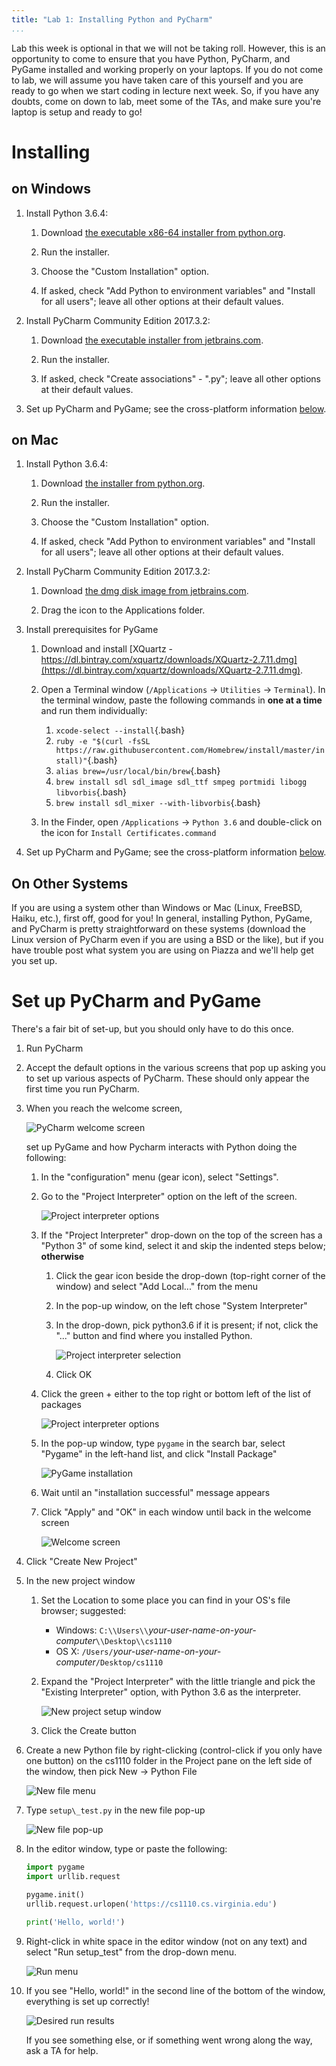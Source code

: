 ```yaml
---
title: "Lab 1: Installing Python and PyCharm"
...
```


Lab this week is optional in that we will not be taking roll.
However, this is an opportunity to come to ensure that you have Python, PyCharm, and PyGame installed and working properly on your laptops. 
If you do not come to lab, we will assume you have taken care of this yourself and you are ready to go when we start coding in lecture next week. 
So, if you have any doubts, come on down to lab, meet some of the TAs, and make sure you're laptop is setup and ready to go!


# Installing

## on Windows

1.  Install Python 3.6.4:
    
    1.  Download [the executable x86-64 installer from python.org](https://www.python.org/ftp/python/3.6.4/python-3.6.4-amd64.exe).
    
    2.  Run the installer.
    
    3.  Choose the "Custom Installation" option.
    
    4.  If asked, check "Add Python to environment variables" and "Install for all users"; leave all other options at their default values.

2.  Install PyCharm Community Edition 2017.3.2:
    
    1.  Download [the executable installer from jetbrains.com](https://www.jetbrains.com/pycharm/download/download-thanks.html?platform=windows&code=PCC).
    
    2.  Run the installer.
    
    3.  If asked, check "Create associations" - ".py"; leave all other options at their default values.

3.  Set up PyCharm and PyGame; see the cross-platform information [below](#set-up-pycharm-and-pygame).
    
## on Mac

1.  Install Python 3.6.4:
    
    1.  Download [the installer from python.org](https://www.python.org/ftp/python/3.6.4/python-3.6.4-macosx10.6.pkg).
    
    2.  Run the installer.
    
    3.  Choose the "Custom Installation" option.
    
    4.  If asked, check "Add Python to environment variables" and "Install for all users"; leave all other options at their default values.

2.  Install PyCharm Community Edition 2017.3.2:
    
    1.  Download [the dmg disk image from jetbrains.com](https://www.jetbrains.com/pycharm/download/download-thanks.html?platform=mac&code=PCC).
    
    2.  Drag the icon to the Applications folder.
    
3.  Install prerequisites for PyGame

    1.  Download and install [XQuartz - https://dl.bintray.com/xquartz/downloads/XQuartz-2.7.11.dmg](https://dl.bintray.com/xquartz/downloads/XQuartz-2.7.11.dmg).

    2.  Open a Terminal window (`/Applications` → `Utilities` → `Terminal`).  In the terminal window, paste the following commands in **one at a time** and run them individually:

        1.  `xcode-select --install`{.bash}
        2.  `ruby -e "$(curl -fsSL https://raw.githubusercontent.com/Homebrew/install/master/install)"`{.bash}
        3.  `alias brew=/usr/local/bin/brew`{.bash}
        6.  `brew install sdl sdl_image sdl_ttf smpeg portmidi libogg libvorbis`{.bash}
        7.  `brew install sdl_mixer --with-libvorbis`{.bash}
    
    3.  In the Finder, open  `/Applications` → `Python 3.6` and double-click on the icon for `Install Certificates.command`

4.  Set up PyCharm and PyGame; see the cross-platform information [below](#set-up-pycharm-and-pygame).
    

## On Other Systems

If you are using a system other than Windows or Mac (Linux, FreeBSD, Haiku, etc.), first off, good for you!
In general, installing Python, PyGame, and PyCharm is pretty straightforward on these systems (download the Linux version of PyCharm even if you are using a BSD or the like), but if you have trouble post what system you are using on Piazza and we'll help get you set up.


# Set up PyCharm and PyGame

There's a fair bit of set-up, but you should only have to do this once.

1. Run PyCharm

2. Accept the default options in the various screens that pop up asking you to set up various aspects of PyCharm.
    These should only appear the first time you run PyCharm.

3.  When you reach the welcome screen,

    ![PyCharm welcome screen](files/pycharm-splash.png)
    
    set up PyGame and how Pycharm interacts with Python doing the following:
    
    1.  In the "configuration" menu (gear icon), select "Settings".
    
    2.  Go to the "Project Interpreter" option on the left of the screen.

        ![Project interpreter options](files/pycharm-interp-setup.png)
    
    3.  If the "Project Interpreter" drop-down on the top of the screen has a "Python 3" of some kind, select it and skip the indented steps below; **otherwise**

        1.  Click the gear icon beside the drop-down (top-right corner of the window) and select "Add Local..." from the menu
        2.  In the pop-up window, on the left chose "System Interpreter"
        3.  In the drop-down, pick python3.6 if it is present; if not, click the "..." button and find where you installed Python.
        
            ![Project interpreter selection](files/pycharm-interp.png)
        
        4.  Click OK
    
    4.  Click the green + either to the top right or bottom left of the list of packages

        ![Project interpreter options](files/pycharm-interp-setup.png)
    
    5.  In the pop-up window, type `pygame` in the search bar, select "Pygame" in the left-hand list, and click "Install Package"
    
        ![PyGame installation](files/pycharm-pygame.png)

    6.  Wait until an "installation successful" message appears
    
    7.  Click "Apply" and "OK" in each window until back in the welcome screen

        ![Welcome screen](files/pycharm-splash.png)

4.  Click "Create New Project"

5.  In the new project window

    1.  Set the Location to some place you can find in your OS's file browser; suggested:
        
        -   Windows: `C:\\Users\\`*your-user-name-on-your-computer*`\\Desktop\\cs1110`
        -   OS X: `/Users/`*your-user-name-on-your-computer*`/Desktop/cs1110`
    
    2.  Expand the "Project Interpreter" with the little triangle and pick the "Existing Interpreter" option, with Python 3.6 as the interpreter.

        ![New project setup window](files/pycharm-newproject.png)

    3.  Click the Create button

6. Create a new Python file by right-clicking (control-click if you only have one button) on the cs1110 folder in the Project pane on the left side of the window, then pick New → Python File

    ![New file menu](files/pycharm-newfile.png)

7. Type `setup\_test.py` in the new file pop-up

    ![New file pop-up](files/pycharm-newfile-test.png)

8. In the editor window, type or paste the following:

    ````python
    import pygame
    import urllib.request
    
    pygame.init()
    urllib.request.urlopen('https://cs1110.cs.virginia.edu')
    
    print('Hello, world!')
    ````

9. Right-click in white space in the editor window (not on any text) and select "Run setup_test" from the drop-down menu.

    ![Run menu](files/pycharm-run.png)

10. If you see "Hello, world!" in the second line of the bottom of the window, everything is set up correctly!

    ![Desired run results](files/pycharm-run-success.png)

    If you see something else, or if something went wrong along the way, ask a TA for help.

